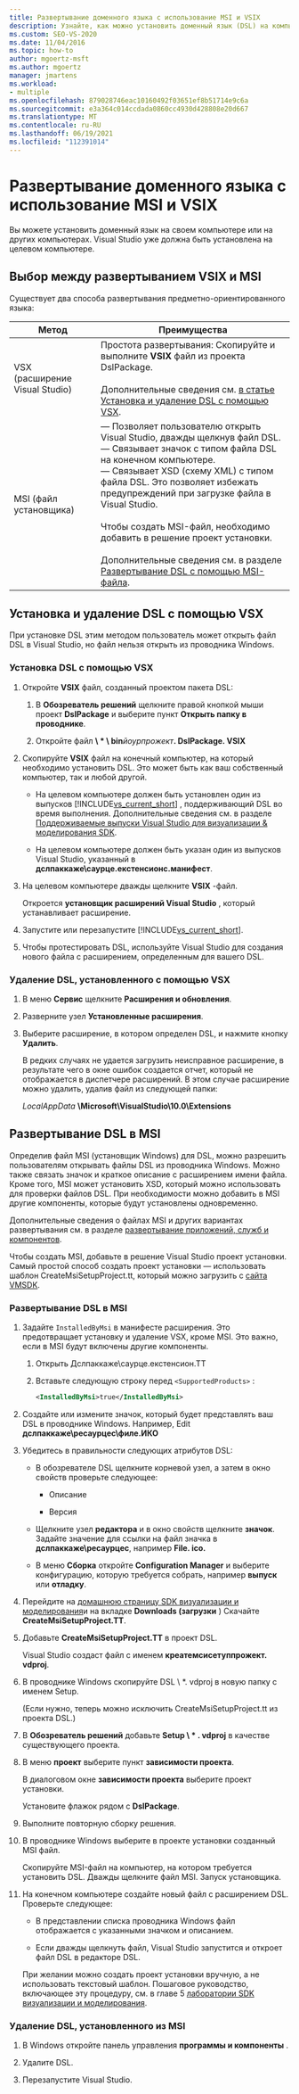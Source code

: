 ```yaml
---
title: Развертывание доменного языка с использование MSI и VSIX
description: Узнайте, как можно установить доменный язык (DSL) на компьютере или на других компьютерах.
ms.custom: SEO-VS-2020
ms.date: 11/04/2016
ms.topic: how-to
author: mgoertz-msft
ms.author: mgoertz
manager: jmartens
ms.workload:
- multiple
ms.openlocfilehash: 879028746eac10160492f03651ef8b51714e9c6a
ms.sourcegitcommit: e3a364c014ccdada0860cc4930d428808e20d667
ms.translationtype: MT
ms.contentlocale: ru-RU
ms.lasthandoff: 06/19/2021
ms.locfileid: "112391014"
---
```

# <a name="msi-and-vsix-deployment-of-a-dsl"></a>Развертывание доменного языка с использование MSI и VSIX
Вы можете установить доменный язык на своем компьютере или на других компьютерах. Visual Studio уже должна быть установлена на целевом компьютере.

## <a name="choosing-between-vsix-and-msi-deployment"></a><a name="which"></a> Выбор между развертыванием VSIX и MSI
 Существует два способа развертывания предметно-ориентированного языка:

|Метод|Преимущества|
|-|-|
|VSX (расширение Visual Studio)|Простота развертывания: Скопируйте и выполните **VSIX** файл из проекта DslPackage.<br /><br /> Дополнительные сведения см. [в статье Установка и удаление DSL с помощью VSX](#Installing).|
|MSI (файл установщика)|— Позволяет пользователю открыть Visual Studio, дважды щелкнув файл DSL.<br />— Связывает значок с типом файла DSL на конечном компьютере.<br />— Связывает XSD (схему XML) с типом файла DSL. Это позволяет избежать предупреждений при загрузке файла в Visual Studio.<br /><br /> Чтобы создать MSI-файл, необходимо добавить в решение проект установки.<br /><br /> Дополнительные сведения см. в разделе [Развертывание DSL с помощью MSI-файла](#msi).|

## <a name="install-and-uninstall-a-dsl-by-using-the-vsx"></a><a name="Installing"></a> Установка и удаление DSL с помощью VSX

При установке DSL этим методом пользователь может открыть файл DSL в Visual Studio, но файл нельзя открыть из проводника Windows.

### <a name="to-install-a-dsl-by-using-the-vsx"></a>Установка DSL с помощью VSX

1. Откройте **VSIX** файл, созданный проектом пакета DSL:

   1. В **Обозреватель решений** щелкните правой кнопкой мыши проект **DslPackage** и выберите пункт **Открыть папку в проводнике**.

   2. Откройте файл **\\ \* \\ bin**_йоурпрожект_**. DslPackage. VSIX**

2. Скопируйте **VSIX** файл на конечный компьютер, на который необходимо установить DSL. Это может быть как ваш собственный компьютер, так и любой другой.

   - На целевом компьютере должен быть установлен один из выпусков [!INCLUDE[vs_current_short](../code-quality/includes/vs_current_short_md.md)] , поддерживающий DSL во время выполнения. Дополнительные сведения см. в разделе [Поддерживаемые выпуски Visual Studio для визуализации & моделирования SDK](../modeling/supported-visual-studio-editions-for-visualization-amp-modeling-sdk.md).

   - На целевом компьютере должен быть указан один из выпусков Visual Studio, указанный в **дслпаккаже\саурце.екстенсионс.манифест**.

3. На целевом компьютере дважды щелкните **VSIX** -файл.

    Откроется **установщик расширений Visual Studio** , который устанавливает расширение.

4. Запустите или перезапустите [!INCLUDE[vs_current_short](../code-quality/includes/vs_current_short_md.md)].

5. Чтобы протестировать DSL, используйте Visual Studio для создания нового файла с расширением, определенным для вашего DSL.

### <a name="to-uninstall-a-dsl-that-was-installed-by-using-vsx"></a>Удаление DSL, установленного с помощью VSX

1. В меню **Сервис** щелкните **Расширения и обновления**.

2. Разверните узел **Установленные расширения**.

3. Выберите расширение, в котором определен DSL, и нажмите кнопку **Удалить**.

   В редких случаях не удается загрузить неисправное расширение, в результате чего в окне ошибок создается отчет, который не отображается в диспетчере расширений. В этом случае расширение можно удалить, удалив файл из следующей папки:

   *LocalAppData* **\Microsoft\VisualStudio\10.0\Extensions**

## <a name="deploying-a-dsl-in-an-msi"></a><a name="msi"></a> Развертывание DSL в MSI
 Определив файл MSI (установщик Windows) для DSL, можно разрешить пользователям открывать файлы DSL из проводника Windows. Можно также связать значок и краткое описание с расширением имени файла. Кроме того, MSI может установить XSD, который можно использовать для проверки файлов DSL. При необходимости можно добавить в MSI другие компоненты, которые будут установлены одновременно.

 Дополнительные сведения о файлах MSI и других вариантах развертывания см. в разделе [развертывание приложений, служб и компонентов](../deployment/deploying-applications-services-and-components.md).

 Чтобы создать MSI, добавьте в решение Visual Studio проект установки. Самый простой способ создать проект установки — использовать шаблон CreateMsiSetupProject.tt, который можно загрузить с [сайта VMSDK](https://code.msdn.microsoft.com/Visualization-and-Modeling-313535db).

### <a name="to-deploy-a-dsl-in-an-msi"></a>Развертывание DSL в MSI

1. Задайте `InstalledByMsi` в манифесте расширения. Это предотвращает установку и удаление VSX, кроме MSI. Это важно, если в MSI будут включены другие компоненты.

   1. Открыть Дслпаккаже\саурце.екстенсион.ТТ

   2. Вставьте следующую строку перед `<SupportedProducts>` :

       ```xml
       <InstalledByMsi>true</InstalledByMsi>
       ```

2. Создайте или измените значок, который будет представлять ваш DSL в проводнике Windows. Например, Edit **дслпаккаже\ресаурцес\филе.ИКО**

3. Убедитесь в правильности следующих атрибутов DSL:

   - В обозревателе DSL щелкните корневой узел, а затем в окно свойств проверьте следующее:

       - Описание

       - Версия

   - Щелкните узел **редактора** и в окно свойств щелкните **значок**. Задайте значение для ссылки на файл значка в **дслпаккаже\ресаурцес**, например **File. ico.**

   - В меню **Сборка** откройте **Configuration Manager** и выберите конфигурацию, которую требуется собрать, например **выпуск** или **отладку**.

4. Перейдите на [домашнюю страницу SDK визуализации и моделирования](https://code.msdn.microsoft.com/Visualization-and-Modeling-313535db)и на вкладке **Downloads (загрузки** ) Скачайте **CreateMsiSetupProject.TT**.

5. Добавьте **CreateMsiSetupProject.TT** в проект DSL.

    Visual Studio создаст файл с именем **креатемсисетуппрожект. vdproj**.

6. В проводнике Windows скопируйте DSL \\ *. vdproj в новую папку с именем Setup.

    (Если нужно, теперь можно исключить CreateMsiSetupProject.tt из проекта DSL.)

7. В **Обозреватель решений** добавьте **Setup \\ \* . vdproj** в качестве существующего проекта.

8. В меню **проект** выберите пункт **зависимости проекта**.

    В диалоговом окне **зависимости проекта** выберите проект установки.

    Установите флажок рядом с **DslPackage**.

9. Выполните повторную сборку решения.

10. В проводнике Windows выберите в проекте установки созданный MSI файл.

     Скопируйте MSI-файл на компьютер, на котором требуется установить DSL. Дважды щелкните файл MSI. Запуск установщика.

11. На конечном компьютере создайте новый файл с расширением DSL. Проверьте следующее:

    - В представлении списка проводника Windows файл отображается с указанными значком и описанием.

    - Если дважды щелкнуть файл, Visual Studio запустится и откроет файл DSL в редакторе DSL.

    При желании можно создать проект установки вручную, а не использовать текстовый шаблон. Пошаговое руководство, включающее эту процедуру, см. в главе 5 [лаборатории SDK визуализации и моделирования](https://code.msdn.microsoft.com/DSLToolsLab/Release/ProjectReleases.aspx?ReleaseId=4207).

### <a name="to-uninstall-a-dsl-that-was-installed-from-an-msi"></a>Удаление DSL, установленного из MSI

1. В Windows откройте панель управления **программы и компоненты** .

2. Удалите DSL.

3. Перезапустите Visual Studio.
